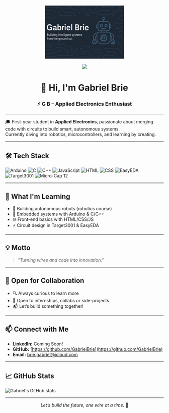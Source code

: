 <p align="center">
  <img src="./Gabriel-Brie-Banner.png" alt="Gabriel Brie Banner" style="width:50%;" />
</p>

<div align="center">
  
  <img src="https://media.giphy.com/media/QssGEmpkyEOhBCb7e1/giphy.gif" width="100" />
  
  # 👋 Hi, I'm Gabriel Brie
  ### ⚡ G B – Applied Electronics Enthusiast

</div>

---

🎓 First-year student in **Applied Electronics**, passionate about merging code with circuits to build smart, autonomous systems.  
Currently diving into robotics, microcontrollers, and learning by creating.

---

## 🛠️ Tech Stack

![Arduino](https://img.shields.io/badge/Arduino-blue?style=for-the-badge&logo=arduino)
![C](https://img.shields.io/badge/C-00599C?style=for-the-badge&logo=c)
![C++](https://img.shields.io/badge/C++-00599C?style=for-the-badge&logo=c%2B%2B)
![JavaScript](https://img.shields.io/badge/JavaScript-F7DF1E?style=for-the-badge&logo=javascript&logoColor=black)
![HTML](https://img.shields.io/badge/HTML5-E34F26?style=for-the-badge&logo=html5)
![CSS](https://img.shields.io/badge/CSS3-1572B6?style=for-the-badge&logo=css3)
![EasyEDA](https://img.shields.io/badge/EasyEDA-blue?style=for-the-badge&logo=data:image/png;base64,iVBORw0KGgo=)
![Target3001](https://img.shields.io/badge/Target3001-orange?style=for-the-badge)
![Micro-Cap 12](https://img.shields.io/badge/Micro--Cap%2012-1F4F0A?style=for-the-badge&logo=circles&logoColor=white)

---

## 🚀 What I'm Learning

- 🧠 Building autonomous robots (robotics course)
- 🧰 Embedded systems with Arduino & C/C++
- 🌐 Front-end basics with HTML/CSS/JS
- ⚡ Circuit design in Target3001 & EasyEDA

---

## 💡 Motto

> _"Turning wires and code into innovation."_  

---

## 🤝 Open for Collaboration

- 🔍 Always curious to learn more
- 💼 Open to internships, collabs or side-projects
- 📬 Let’s build something together!

---

## 📫 Connect with Me

- **LinkedIn:** Coming Soon!
- **GitHub:** [https://github.com/GabrielBrie](https://github.com/GabrielBrie)
- **Email:** brie.gabriel@icloud.com

---

## 📈 GitHub Stats

![Gabriel's GitHub stats](https://github-readme-stats.vercel.app/api?username=GabrielBrie&show_icons=true&theme=github_dark&hide=prs)

---

<div align="center">
  
  _Let’s build the future, one wire at a time._ 🔌

</div>

